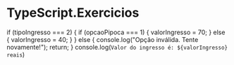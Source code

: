 # TypeScript.Exercicios
if (tipoIngresso === 2) {
    if (opcaoPipoca === 1) {
        valorIngresso = 70;
    } else {
        valorIngresso = 40;
    }
} else {
    console.log("Opção inválida. Tente novamente!");
    return;
}
    console.log(`Valor do ingresso é: ${valorIngresso} reais`)
